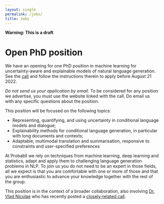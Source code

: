 ```yaml
---
layout: single
permalink: /jobs/
title: Jobs
---
```


**Warning: This is a draft**

# Open PhD position

We have an opening for one PhD position in machine learning for uncertainty-aware and explainable models of natural language generation. See the [call](https://vacatures.uva.nl/UvA/job/PhD-position-in-machine-learning-for-uncertainty-aware-and-explainable-models-of-natural-language/751458902/) and follow the instructions therein to apply before August 21 2022. 

*Do not send us your application by email.* To be considered for any position we advertise, you must use the website linked with the call. Do email us with any specific questions about the position.

This position will be focused on the following topics:

* Representing, quantifying, and using uncertainty in conditional language models and dialogue; 
* Explainability methods for conditional language generation, in particular with long documents and contexts; 
* Adaptable, multimodal translation and summarisation, responsive to constraints and user-specified preferences


At Probabll we rely on techniques from machine learning, deep learning and statistics, adapt and apply them to challenging language generation problems in NLP. To join us you do not need to be an expert in those fields, all we expect is that you are comfortable with one or more of those and that you are enthusiastic to advance your knowledge together with the rest of the group. 

This position is in the context of a broader collaboration, also involving [Dr. Vlad Niculae](http://vene.ro) who has recently posted a [closely-related call](https://vacatures.uva.nl/UvA/job/PhD-Position-in-Machine-Learning-for-Natural-Language-Processing/750676902/).
